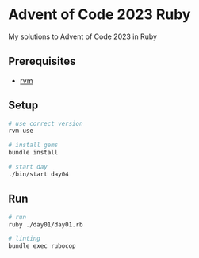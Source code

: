 # Advent of Code 2023 Ruby

My solutions to Advent of Code 2023 in Ruby

## Prerequisites

- [rvm](https://rvm.io/)

## Setup

```bash
# use correct version
rvm use

# install gems
bundle install

# start day
./bin/start day04

```

## Run

```bash
# run
ruby ./day01/day01.rb

# linting
bundle exec rubocop

```
